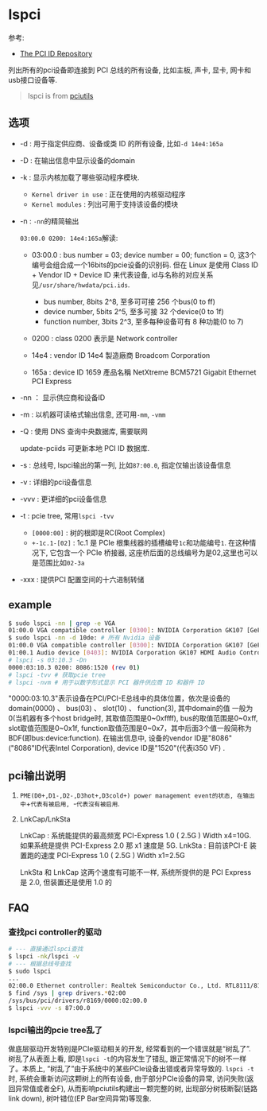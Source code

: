 # lspci
参考:
- [The PCI ID Repository](https://pci-ids.ucw.cz)

列出所有的pci设备即连接到 PCI 总线的所有设备, 比如主板, 声卡, 显卡, 网卡和usb接口设备等.

> lspci is from [pciutils](http://mj.ucw.cz/sw/pciutils/)

## 选项

- -d : 用于指定供应商、设备或类 ID 的所有设备, 比如`-d 14e4:165a`
- -D : 在输出信息中显示设备的domain
- -k : 显示内核加载了哪些驱动程序模块.

    - `Kernel driver in use` : 正在使用的内核驱动程序
    - `Kernel modules` : 列出可用于支持该设备的模块
- -n : `-nn`的精简输出

    `03:00.0 0200: 14e4:165a`解读:
    - 03:00.0 : bus number = 03; device number = 00; function = 0, 这3个编号会组合成一个16bits的pcie设备的识别码. 但在 Linux 是使用 Class ID + Vendor ID + Device ID 来代表设备, id与名称的对应关系见`/usr/share/hwdata/pci.ids`.

        - bus number, 8bits 2^8, 至多可可接 256 个bus(0 to ff)
        - device number, 5bits 2^5, 至多可接 32 个device(0 to 1f) 
        - function number, 3bits 2^3, 至多每种设备可有 8 种功能(0 to 7)
    - 0200 : class 0200 表示是 Network controller
    - 14e4 : vendor ID 14e4 製造廠商 Broadcom Corporation
    - 165a : device ID 1659 產品名稱 NetXtreme BCM5721 Gigabit Ethernet PCI Express
- -nn ： 显示供应商和设备ID
- -m : 以机器可读格式输出信息, 还可用`-mm`, `-vmm`
- -Q : 使用 DNS 查询中央数据库, 需要联网

    update-pciids 可更新本地 PCI ID 数据库.
- -s : 总线号, lspci输出的第一列, 比如`87:00.0`, 指定仅输出该设备信息
- -v : 详细的pci设备信息
- -vvv : 更详细的pci设备信息
- -t : pcie tree, 常用`lspci -tvv`
    
    - `[0000:00]` : 树的根即是RC(Root Complex)
    - `+-1c.1-[02]` : 1c.1 是 PCIe 根集线器的插槽编号`1c`和功能编号`1`. 在这种情况下, 它包含一个 PCIe 桥接器, 这座桥后面的总线编号为是02,这里也可以是范围比如`02-3a`
- -xxx : 提供PCI 配置空间的十六进制转储

## example
```bash
$ sudo lspci -nn | grep -e VGA
01:00.0 VGA compatible controller [0300]: NVIDIA Corporation GK107 [GeForce GTX 650] [10de:0fc6] (rev a1) # 设备名称后的方括号内有用冒号分隔的数字，即供应商和设备 ID. 输出表明 Nvidia Corporation 制造的设备的供应商 ID 为 10de
$ sudo lspci -nn -d 10de: # 所有 Nvidia 设备
01:00.0 VGA compatible controller [0300]: NVIDIA Corporation GK107 [GeForce GTX 650] [10de:0fc6] (rev a1)
01:00.1 Audio device [0403]: NVIDIA Corporation GK107 HDMI Audio Controller [10de:0e1b] (rev a1)
# lspci -s 03:10.3 -Dn
0000:03:10.3 0200: 8086:1520 (rev 01)
# lspci -tvv # 获取pcie tree
# lspci -nvm # 用于以数字形式显示 PCI 器件供应商 ID 和器件 ID
```

"0000:03:10.3"表示设备在PCI/PCI-E总线中的具体位置，依次是设备的domain(0000) 、 bus(03) 、 slot(10) 、 function(3), 其中domain的值
一般为0(当机器有多个host bridge时, 其取值范围是0~0xffff), bus的取值范围是0~0xff, slot取值范围是0~0x1f, function取值范围是0~0x7，其中后面3个值一般简称为BDF(即bus:device:function). 在输出信息中, 设备的vendor ID是"8086"("8086"ID代表Intel Corporation), device ID是"1520"(代表i350 VF) .

## pci输出说明
1. `PME(D0+,D1-,D2-,D3hot+,D3cold+) power management event的状态, 在输出中`+`代表有被启用, `-`代表沒有被启用`.
1. LnkCap/LnkSta

    LnkCap : 系统能提供的最高频宽 PCI-Express 1.0 ( 2.5G ) Width x4=10G. 如果系统是提供 PCI-Express 2.0 那 x1 速度是 5G.
    LnkSta : 目前该PCI-E 装置跑的速度 PCI-Express 1.0 ( 2.5G ) Width x1=2.5G

    LnkSta 和 LnkCap 这两个速度有可能不一样, 系统所提供的是 PCI Express 是 2.0, 但装置还是使用 1.0 的

## FAQ
### 查找pci controller的驱动
```bash
# --- 直接通过lspci查找
$ lspci -nk/lspci -v
# --- 根据总线号查找
$ sudo lspci
...
02:00.0 Ethernet controller: Realtek Semiconductor Co., Ltd. RTL8111/8168B PCI Express Gigabit Ethernet controller (rev 01)
$ find /sys | grep drivers.*02:00
/sys/bus/pci/drivers/r8169/0000:02:00.0
$ lspci -vvv -s 87:00.0
```

### lspci输出的pcie tree乱了
做底层驱动开发特别是PCIe驱动相关的开发, 经常看到的一个错误就是“树乱了”. 树乱了从表面上看, 即是`lspci -t`的内容发生了错乱, 跟正常情况下的树不一样了。本质上, “树乱了”由于系统中的某些PCIe设备出错或者异常导致的. `lspci -t`时, 系统会重新访问这颗树上的所有设备, 由于部分PCIe设备的异常, 访问失败(返回异常值或者全F), 从而影响pciutils构建出一颗完整的树, 出现部分树枝断裂(链路link down), 树叶错位(EP Bar空间异常)等现象.
